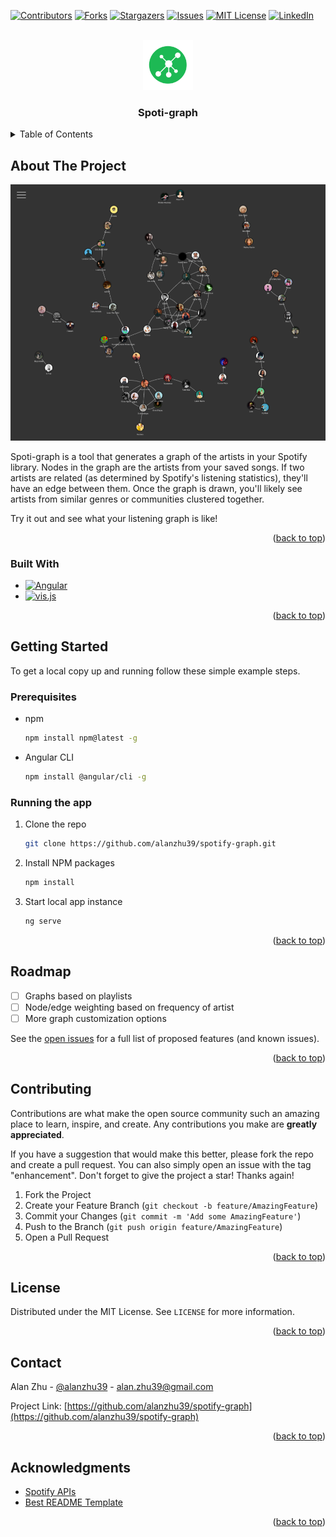 <!-- Improved compatibility of back to top link: See: https://github.com/othneildrew/Best-README-Template/pull/73 -->

<a name="readme-top"></a>

<!--
*** Thanks for checking out the Best-README-Template. If you have a suggestion
*** that would make this better, please fork the repo and create a pull request
*** or simply open an issue with the tag "enhancement".
*** Don't forget to give the project a star!
*** Thanks again! Now go create something AMAZING! :D
-->

<!-- PROJECT SHIELDS -->
<!--
*** I'm using markdown "reference style" links for readability.
*** Reference links are enclosed in brackets [ ] instead of parentheses ( ).
*** See the bottom of this document for the declaration of the reference variables
*** for contributors-url, forks-url, etc. This is an optional, concise syntax you may use.
*** https://www.markdownguide.org/basic-syntax/#reference-style-links
-->

[![Contributors][contributors-shield]][contributors-url]
[![Forks][forks-shield]][forks-url]
[![Stargazers][stars-shield]][stars-url]
[![Issues][issues-shield]][issues-url]
[![MIT License][license-shield]][license-url]
[![LinkedIn][linkedin-shield]][linkedin-url]

<!-- PROJECT LOGO -->
<br />
<div align="center">
  <a href="https://github.com/alanzhu39/spotify-graph">
    <img src="images/logo.svg" alt="Logo" width="80" height="80">
  </a>

  <h3 align="center">Spoti-graph</h3>
</div>

<!-- TABLE OF CONTENTS -->
<details>
  <summary>Table of Contents</summary>
  <ol>
    <li>
      <a href="#about-the-project">About The Project</a>
      <ul>
        <li><a href="#built-with">Built With</a></li>
      </ul>
    </li>
    <li>
      <a href="#getting-started">Getting Started</a>
      <ul>
        <li><a href="#prerequisites">Prerequisites</a></li>
        <li><a href="#installation">Installation</a></li>
      </ul>
    </li>
    <li><a href="#roadmap">Roadmap</a></li>
    <li><a href="#contributing">Contributing</a></li>
    <li><a href="#license">License</a></li>
    <li><a href="#contact">Contact</a></li>
    <li><a href="#acknowledgments">Acknowledgments</a></li>
  </ol>
</details>

<!-- ABOUT THE PROJECT -->

## About The Project

[![Spoti-graph Screen Shot][product-screenshot]](https://spoti-graph-d4441.web.app/)

Spoti-graph is a tool that generates a graph of the artists in your Spotify library.
Nodes in the graph are the artists from your saved songs.
If two artists are related (as determined by Spotify's listening statistics), they'll have an edge between them.
Once the graph is drawn, you'll likely see artists from similar genres or communities clustered together.

Try it out and see what your listening graph is like!

<p align="right">(<a href="#readme-top">back to top</a>)</p>

### Built With

- [![Angular][angular.io]][angular-url]
- [![vis.js][visjs]][visjs-url]

<p align="right">(<a href="#readme-top">back to top</a>)</p>

<!-- GETTING STARTED -->

## Getting Started

To get a local copy up and running follow these simple example steps.

### Prerequisites

- npm

  ```sh
  npm install npm@latest -g
  ```

- Angular CLI
  ```sh
  npm install @angular/cli -g
  ```

### Running the app

1. Clone the repo
   ```sh
   git clone https://github.com/alanzhu39/spotify-graph.git
   ```
2. Install NPM packages
   ```sh
   npm install
   ```
3. Start local app instance
   ```sh
   ng serve
   ```

<p align="right">(<a href="#readme-top">back to top</a>)</p>

<!-- ROADMAP -->

## Roadmap

- [ ] Graphs based on playlists
- [ ] Node/edge weighting based on frequency of artist
- [ ] More graph customization options

See the [open issues](https://github.com/alanzhu39/spotify-graph/issues) for a full list of proposed features (and known issues).

<p align="right">(<a href="#readme-top">back to top</a>)</p>

<!-- CONTRIBUTING -->

## Contributing

Contributions are what make the open source community such an amazing place to learn, inspire, and create. Any contributions you make are **greatly appreciated**.

If you have a suggestion that would make this better, please fork the repo and create a pull request. You can also simply open an issue with the tag "enhancement".
Don't forget to give the project a star! Thanks again!

1. Fork the Project
2. Create your Feature Branch (`git checkout -b feature/AmazingFeature`)
3. Commit your Changes (`git commit -m 'Add some AmazingFeature'`)
4. Push to the Branch (`git push origin feature/AmazingFeature`)
5. Open a Pull Request

<p align="right">(<a href="#readme-top">back to top</a>)</p>

<!-- LICENSE -->

## License

Distributed under the MIT License. See `LICENSE` for more information.

<p align="right">(<a href="#readme-top">back to top</a>)</p>

<!-- CONTACT -->

## Contact

Alan Zhu - [@alanzhu39](https://twitter.com/alanzhu39) - alan.zhu39@gmail.com

Project Link: [https://github.com/alanzhu39/spotify-graph](https://github.com/alanzhu39/spotify-graph)

<p align="right">(<a href="#readme-top">back to top</a>)</p>

<!-- ACKNOWLEDGMENTS -->

## Acknowledgments

- [Spotify APIs](https://developer.spotify.com/)
- [Best README Template](https://github.com/othneildrew/Best-README-Template)

<p align="right">(<a href="#readme-top">back to top</a>)</p>

<!-- MARKDOWN LINKS & IMAGES -->
<!-- https://www.markdownguide.org/basic-syntax/#reference-style-links -->

[contributors-shield]: https://img.shields.io/github/contributors/alanzhu39/spotify-graph.svg?style=for-the-badge
[contributors-url]: https://github.com/alanzhu39/spotify-graph/graphs/contributors
[forks-shield]: https://img.shields.io/github/forks/alanzhu39/spotify-graph.svg?style=for-the-badge
[forks-url]: https://github.com/alanzhu39/spotify-graph/network/members
[stars-shield]: https://img.shields.io/github/stars/alanzhu39/spotify-graph.svg?style=for-the-badge
[stars-url]: https://github.com/alanzhu39/spotify-graph/stargazers
[issues-shield]: https://img.shields.io/github/issues/alanzhu39/spotify-graph.svg?style=for-the-badge
[issues-url]: https://github.com/alanzhu39/spotify-graph/issues
[license-shield]: https://img.shields.io/github/license/alanzhu39/spotify-graph.svg?style=for-the-badge
[license-url]: https://github.com/alanzhu39/spotify-graph/blob/master/LICENSE
[linkedin-shield]: https://img.shields.io/badge/-LinkedIn-black.svg?style=for-the-badge&logo=linkedin&colorB=555
[linkedin-url]: https://linkedin.com/in/alan-z-55b308138
[product-screenshot]: images/screenshot.png
[next.js]: https://img.shields.io/badge/next.js-000000?style=for-the-badge&logo=nextdotjs&logoColor=white
[angular.io]: https://img.shields.io/badge/Angular-DD0031?style=for-the-badge&logo=angular&logoColor=white
[angular-url]: https://angular.io/
[visjs]: https://img.shields.io/badge/vis.js-%23000000.svg?style=for-the-badge
[visjs-url]: https://visjs.org/
